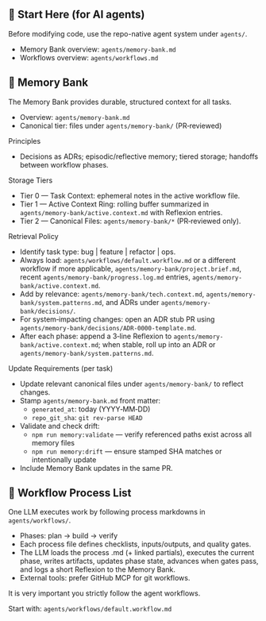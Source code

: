 ## 🔧 Start Here (for AI agents)

Before modifying code, use the repo-native agent system under `agents/`.

- Memory Bank overview: `agents/memory-bank.md`
- Workflows overview: `agents/workflows.md`

## 🔑 Memory Bank

The Memory Bank provides durable, structured context for all tasks.

- Overview: `agents/memory-bank.md`
- Canonical tier: files under `agents/memory-bank/` (PR‑reviewed)

Principles

- Decisions as ADRs; episodic/reflective memory; tiered storage; handoffs between workflow phases.

Storage Tiers

- Tier 0 — Task Context: ephemeral notes in the active workflow file.
- Tier 1 — Active Context Ring: rolling buffer summarized in `agents/memory-bank/active.context.md` with Reflexion entries.
- Tier 2 — Canonical Files: `agents/memory-bank/*` (PR‑reviewed only).

Retrieval Policy

- Identify task type: bug | feature | refactor | ops.
- Always load: `agents/workflows/default.workflow.md` or a different workflow if more applicable, `agents/memory-bank/project.brief.md`, recent `agents/memory-bank/progress.log.md` entries, `agents/memory-bank/active.context.md`.
- Add by relevance: `agents/memory-bank/tech.context.md`, `agents/memory-bank/system.patterns.md`, and ADRs under `agents/memory-bank/decisions/`.
- For system‑impacting changes: open an ADR stub PR using `agents/memory-bank/decisions/ADR-0000-template.md`.
- After each phase: append a 3‑line Reflexion to `agents/memory-bank/active.context.md`; when stable, roll up into an ADR or `agents/memory-bank/system.patterns.md`.

Update Requirements (per task)

- Update relevant canonical files under `agents/memory-bank/` to reflect changes.
- Stamp `agents/memory-bank.md` front matter:
  - `generated_at`: today (YYYY‑MM‑DD)
  - `repo_git_sha`: `git rev-parse HEAD`
- Validate and check drift:
  - `npm run memory:validate` — verify referenced paths exist across all memory files
  - `npm run memory:drift` — ensure stamped SHA matches or intentionally update
- Include Memory Bank updates in the same PR.

## 🧭 Workflow Process List

One LLM executes work by following process markdowns in `agents/workflows/`.

- Phases: plan → build → verify
- Each process file defines checklists, inputs/outputs, and quality gates.
- The LLM loads the process .md (+ linked partials), executes the current phase, writes artifacts, updates phase state, advances when gates pass, and logs a short Reflexion to the Memory Bank.
- External tools: prefer GitHub MCP for git workflows.

It is very important you strictly follow the agent workflows.

Start with: `agents/workflows/default.workflow.md`
